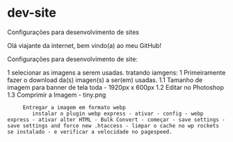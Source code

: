 # dev-site
 Configurações para desenvolvimento de sites


Olá viajante da internet, bem vindo(a) ao meu GitHub!


Configurações para desenvolvimento de site:

1 selecionar as imagens a serem usadas.
    tratando iamgens:
        1 Primeiramente fazer o download da(s) imagen(s) a ser(em) usadas.
         1.1 Tamanho de imagem para banner de tela toda - 1920px x 600px
         1.2 Editar no Photoshop
         1.3 Comprimir a Imagem - tiny.png

         Entregar a imagem em formato webp
            instalar o plugin webp express - ativar - config - webp express - ativar alter HTML - Bulk Convert - começar - save settings - save settings and force new .htaccess - limpar o cache no wp rockets se instalado - e verificar a velocidade no pagespeed.